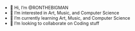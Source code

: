 - 👋 Hi, I’m @RONTHEBIGMAN
- 👀 I’m interested in Art, Music, and Computer Science
- 🌱 I’m currently learning Art, Music, and Computer Science
- 💞️ I’m looking to collaborate on Coding stuff


<!---
RONTHEBIGMAN/RONTHEBIGMAN is a ✨ special ✨ repository because its `README.md` (this file) appears on your GitHub profile.
You can click the Preview link to take a look at your changes.
--->
